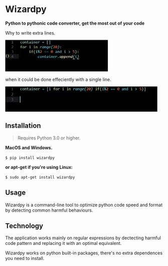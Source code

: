 # Wizardpy
**Python to pythonic code converter, get the most out of your code**

Why to write extra lines.

<img src="docs/imgbefore.PNG" alt="Placeholder Demo" height = "100"/>
     
when it could be done effeciently with a single line.

<img src="docs/imgafter.PNG" alt="Placeholder Demo" height = "80" width = "485" />

## Installation

>Requires Python 3.0 or higher.

 **MacOS and Windows.**
 
`$ pip install wizardpy`

**or apt-get if you're using Linux:**

`$ sudo apt-get install wizardpy`

## Usage

Wizardpy is a command-line tool to optimize python code speed and format by detecting common harmful behaviours.

## Technology

The application works mainly on regular expressions by dectecting harmful code pattern and replacing it with an optimal equivalent.

Wizardpy works on python built-in packages, there's no extra dependences you need to install.
